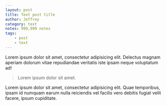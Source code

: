 ```yaml
---
layout: post
title: Text post title
author: Jeffrey
category: text
notes: 999,999 notes
tags:
    - post
    - text
---
```


Lorem ipsum dolor sit amet, consectetur adipisicing elit. Delectus magnam aperiam dolorum vitae repudiandae veritatis iste ipsam neque voluptatum ad!

> Lorem ipsum dolor sit amet.

Lorem ipsum dolor sit amet, consectetur adipisicing elit. Quae temporibus, ipsam id numquam earum nulla reiciendis vel facilis vero debitis fugiat velit facere, ipsum cupiditate.
